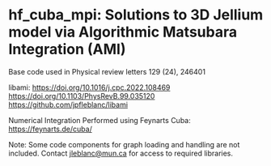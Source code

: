 # hf_cuba_mpi: Solutions to 3D Jellium model via Algorithmic Matsubara Integration (AMI)
Base code used in Physical review letters 129 (24), 246401

libami: https://doi.org/10.1016/j.cpc.2022.108469  
	https://doi.org/10.1103/PhysRevB.99.035120  
	https://github.com/jpfleblanc/libami  
  
Numerical Integration Performed using Feynarts Cuba: https://feynarts.de/cuba/  

Note: Some code components for graph loading and handling are not included.  Contact jleblanc@mun.ca for access to required libraries.


